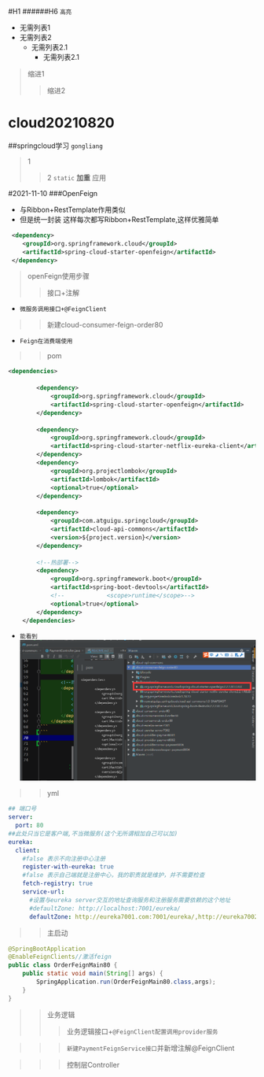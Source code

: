 #H1
######H6
`高亮`
* 无需列表1
* 无需列表2
  * 无需列表2.1
    * 无需列表2.1
>缩进1
>>缩进2

# cloud20210820
##springcloud学习
`gongliang`
>1
>>2
```static```
**加重**
> 应用

#2021-11-10
###OpenFeign
* 与Ribbon+RestTemplate作用类似
* 但是统一封装 这样每次都写Ribbon+RestTemplate,这样优雅简单
```xml
 <dependency>
    <groupId>org.springframework.cloud</groupId>
    <artifactId>spring-cloud-starter-openfeign</artifactId>
 </dependency>
```
> openFeign使用步骤
>> 接口+注解
* `微服务调用接口+@FeignClient`
>>新建cloud-consumer-feign-order80
* `Feign在消费端使用`
>> pom
```xml
<dependencies>

        <dependency>
            <groupId>org.springframework.cloud</groupId>
            <artifactId>spring-cloud-starter-openfeign</artifactId>
        </dependency>
        
        <dependency>
            <groupId>org.springframework.cloud</groupId>
            <artifactId>spring-cloud-starter-netflix-eureka-client</artifactId>
        </dependency>
        <dependency>
            <groupId>org.projectlombok</groupId>
            <artifactId>lombok</artifactId>
            <optional>true</optional>
        </dependency>

        <dependency>
            <groupId>com.atguigu.springcloud</groupId>
            <artifactId>cloud-api-commons</artifactId>
            <version>${project.version}</version>
        </dependency>

        <!--热部署-->
        <dependency>
            <groupId>org.springframework.boot</groupId>
            <artifactId>spring-boot-devtools</artifactId>
            <!--            <scope>runtime</scope>-->
            <optional>true</optional>
        </dependency>
    </dependencies>
```
* `能看到`
![Image text](https://github.com/CainHJ/cloud20210820/blob/master/image/16365266621.png?raw=true)

>> yml
```yaml
## 端口号
server:
  port: 80
##此处只当它是客户端,不当微服务(这个无所谓相加自己可以加)
eureka:
  client:
    #false 表示不向注册中心注册
    register-with-eureka: true
    #false 表示自己端就是注册中心，我的职责就是维护，并不需要检查
    fetch-registry: true
    service-url:
      #设置与eureka server交互的地址查询服务和注册服务需要依赖的这个地址
      #defaultZone: http://localhost:7001/eureka/
      defaultZone: http://eureka7001.com:7001/eureka/,http://eureka7002.com:7002/eureka/ #集群
```
>> 主启动
```java
@SpringBootApplication
@EnableFeignClients//激活feign
public class OrderFeignMain80 {
    public static void main(String[] args) {
        SpringApplication.run(OrderFeignMain80.class,args);
    }
}
```
>> 业务逻辑
>>> 业务逻辑接口+`@FeignClient配置调用provider服务`

>>> `新建PaymentFeignService接口`并新增注解@FeignClient

>>> 控制层Controller